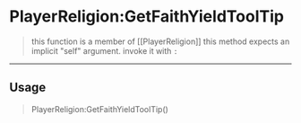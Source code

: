 # PlayerReligion:GetFaithYieldToolTip
> this function is a member of [[PlayerReligion]]
> this method expects an implicit "self" argument. invoke it with `:`
-----
## Usage
> PlayerReligion:GetFaithYieldToolTip()
